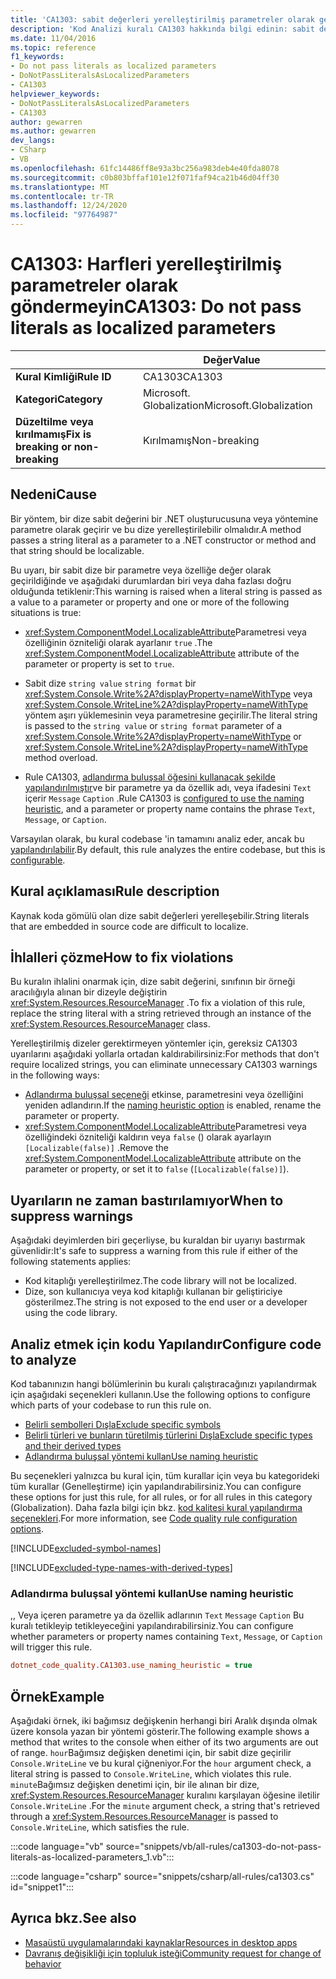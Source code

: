 ```yaml
---
title: 'CA1303: sabit değerleri yerelleştirilmiş parametreler olarak geçirmeyin (kod analizi)'
description: 'Kod Analizi kuralı CA1303 hakkında bilgi edinin: sabit değerleri yerelleştirilmiş parametreler olarak geçirme'
ms.date: 11/04/2016
ms.topic: reference
f1_keywords:
- Do not pass literals as localized parameters
- DoNotPassLiteralsAsLocalizedParameters
- CA1303
helpviewer_keywords:
- DoNotPassLiteralsAsLocalizedParameters
- CA1303
author: gewarren
ms.author: gewarren
dev_langs:
- CSharp
- VB
ms.openlocfilehash: 61fc14486ff8e93a3bc256a983deb4e40fda8078
ms.sourcegitcommit: c0b803bffaf101e12f071faf94ca21b46d04ff30
ms.translationtype: MT
ms.contentlocale: tr-TR
ms.lasthandoff: 12/24/2020
ms.locfileid: "97764987"
---
```

# <a name="ca1303-do-not-pass-literals-as-localized-parameters"></a><span data-ttu-id="017f8-103">CA1303: Harfleri yerelleştirilmiş parametreler olarak göndermeyin</span><span class="sxs-lookup"><span data-stu-id="017f8-103">CA1303: Do not pass literals as localized parameters</span></span>

| | <span data-ttu-id="017f8-104">Değer</span><span class="sxs-lookup"><span data-stu-id="017f8-104">Value</span></span> |
|-|-|
| <span data-ttu-id="017f8-105">**Kural Kimliği**</span><span class="sxs-lookup"><span data-stu-id="017f8-105">**Rule ID**</span></span> |<span data-ttu-id="017f8-106">CA1303</span><span class="sxs-lookup"><span data-stu-id="017f8-106">CA1303</span></span>|
| <span data-ttu-id="017f8-107">**Kategori**</span><span class="sxs-lookup"><span data-stu-id="017f8-107">**Category**</span></span> |<span data-ttu-id="017f8-108">Microsoft. Globalization</span><span class="sxs-lookup"><span data-stu-id="017f8-108">Microsoft.Globalization</span></span>|
| <span data-ttu-id="017f8-109">**Düzeltilme veya kırılmamış**</span><span class="sxs-lookup"><span data-stu-id="017f8-109">**Fix is breaking or non-breaking**</span></span> |<span data-ttu-id="017f8-110">Kırılmamış</span><span class="sxs-lookup"><span data-stu-id="017f8-110">Non-breaking</span></span>|

## <a name="cause"></a><span data-ttu-id="017f8-111">Nedeni</span><span class="sxs-lookup"><span data-stu-id="017f8-111">Cause</span></span>

<span data-ttu-id="017f8-112">Bir yöntem, bir dize sabit değerini bir .NET oluşturucusuna veya yöntemine parametre olarak geçirir ve bu dize yerelleştirilebilir olmalıdır.</span><span class="sxs-lookup"><span data-stu-id="017f8-112">A method passes a string literal as a parameter to a .NET constructor or method and that string should be localizable.</span></span>

<span data-ttu-id="017f8-113">Bu uyarı, bir sabit dize bir parametre veya özelliğe değer olarak geçirildiğinde ve aşağıdaki durumlardan biri veya daha fazlası doğru olduğunda tetiklenir:</span><span class="sxs-lookup"><span data-stu-id="017f8-113">This warning is raised when a literal string is passed as a value to a parameter or property and one or more of the following situations is true:</span></span>

- <span data-ttu-id="017f8-114"><xref:System.ComponentModel.LocalizableAttribute>Parametresi veya özelliğinin özniteliği olarak ayarlanır `true` .</span><span class="sxs-lookup"><span data-stu-id="017f8-114">The <xref:System.ComponentModel.LocalizableAttribute> attribute of the parameter or property is set to `true`.</span></span>

- <span data-ttu-id="017f8-115">Sabit dize `string value` `string format` bir <xref:System.Console.Write%2A?displayProperty=nameWithType> veya <xref:System.Console.WriteLine%2A?displayProperty=nameWithType> yöntem aşırı yüklemesinin veya parametresine geçirilir.</span><span class="sxs-lookup"><span data-stu-id="017f8-115">The literal string is passed to the `string value` or `string format` parameter of a <xref:System.Console.Write%2A?displayProperty=nameWithType> or <xref:System.Console.WriteLine%2A?displayProperty=nameWithType> method overload.</span></span>

- <span data-ttu-id="017f8-116">Rule CA1303, [adlandırma buluşsal öğesini kullanacak şekilde yapılandırılmıştır](#use-naming-heuristic)ve bir parametre ya da özellik adı, veya ifadesini `Text` içerir `Message` `Caption` .</span><span class="sxs-lookup"><span data-stu-id="017f8-116">Rule CA1303 is [configured to use the naming heuristic](#use-naming-heuristic), and a parameter or property name contains the phrase `Text`, `Message`, or `Caption`.</span></span>

<span data-ttu-id="017f8-117">Varsayılan olarak, bu kural codebase 'in tamamını analiz eder, ancak bu [yapılandırılabilir](#configure-code-to-analyze).</span><span class="sxs-lookup"><span data-stu-id="017f8-117">By default, this rule analyzes the entire codebase, but this is [configurable](#configure-code-to-analyze).</span></span>

## <a name="rule-description"></a><span data-ttu-id="017f8-118">Kural açıklaması</span><span class="sxs-lookup"><span data-stu-id="017f8-118">Rule description</span></span>

<span data-ttu-id="017f8-119">Kaynak koda gömülü olan dize sabit değerleri yerelleşebilir.</span><span class="sxs-lookup"><span data-stu-id="017f8-119">String literals that are embedded in source code are difficult to localize.</span></span>

## <a name="how-to-fix-violations"></a><span data-ttu-id="017f8-120">İhlalleri çözme</span><span class="sxs-lookup"><span data-stu-id="017f8-120">How to fix violations</span></span>

<span data-ttu-id="017f8-121">Bu kuralın ihlalini onarmak için, dize sabit değerini, sınıfının bir örneği aracılığıyla alınan bir dizeyle değiştirin <xref:System.Resources.ResourceManager> .</span><span class="sxs-lookup"><span data-stu-id="017f8-121">To fix a violation of this rule, replace the string literal with a string retrieved through an instance of the <xref:System.Resources.ResourceManager> class.</span></span>

<span data-ttu-id="017f8-122">Yerelleştirilmiş dizeler gerektirmeyen yöntemler için, gereksiz CA1303 uyarılarını aşağıdaki yollarla ortadan kaldırabilirsiniz:</span><span class="sxs-lookup"><span data-stu-id="017f8-122">For methods that don't require localized strings, you can eliminate unnecessary CA1303 warnings in the following ways:</span></span>

- <span data-ttu-id="017f8-123">[Adlandırma buluşsal seçeneği](#use-naming-heuristic) etkinse, parametresini veya özelliğini yeniden adlandırın.</span><span class="sxs-lookup"><span data-stu-id="017f8-123">If the [naming heuristic option](#use-naming-heuristic) is enabled, rename the parameter or property.</span></span>
- <span data-ttu-id="017f8-124"><xref:System.ComponentModel.LocalizableAttribute>Parametresi veya özelliğindeki özniteliği kaldırın veya `false` () olarak ayarlayın `[Localizable(false)]` .</span><span class="sxs-lookup"><span data-stu-id="017f8-124">Remove the <xref:System.ComponentModel.LocalizableAttribute> attribute on the parameter or property, or set it to `false` (`[Localizable(false)]`).</span></span>

## <a name="when-to-suppress-warnings"></a><span data-ttu-id="017f8-125">Uyarıların ne zaman bastırılamıyor</span><span class="sxs-lookup"><span data-stu-id="017f8-125">When to suppress warnings</span></span>

<span data-ttu-id="017f8-126">Aşağıdaki deyimlerden biri geçerliyse, bu kuraldan bir uyarıyı bastırmak güvenlidir:</span><span class="sxs-lookup"><span data-stu-id="017f8-126">It's safe to suppress a warning from this rule if either of the following statements applies:</span></span>

- <span data-ttu-id="017f8-127">Kod kitaplığı yerelleştirilmez.</span><span class="sxs-lookup"><span data-stu-id="017f8-127">The code library will not be localized.</span></span>
- <span data-ttu-id="017f8-128">Dize, son kullanıcıya veya kod kitaplığı kullanan bir geliştiriciye gösterilmez.</span><span class="sxs-lookup"><span data-stu-id="017f8-128">The string is not exposed to the end user or a developer using the code library.</span></span>

## <a name="configure-code-to-analyze"></a><span data-ttu-id="017f8-129">Analiz etmek için kodu Yapılandır</span><span class="sxs-lookup"><span data-stu-id="017f8-129">Configure code to analyze</span></span>

<span data-ttu-id="017f8-130">Kod tabanınızın hangi bölümlerinin bu kuralı çalıştıracağınızı yapılandırmak için aşağıdaki seçenekleri kullanın.</span><span class="sxs-lookup"><span data-stu-id="017f8-130">Use the following options to configure which parts of your codebase to run this rule on.</span></span>

- [<span data-ttu-id="017f8-131">Belirli sembolleri Dışla</span><span class="sxs-lookup"><span data-stu-id="017f8-131">Exclude specific symbols</span></span>](#exclude-specific-symbols)
- [<span data-ttu-id="017f8-132">Belirli türleri ve bunların türetilmiş türlerini Dışla</span><span class="sxs-lookup"><span data-stu-id="017f8-132">Exclude specific types and their derived types</span></span>](#exclude-specific-types-and-their-derived-types)
- [<span data-ttu-id="017f8-133">Adlandırma buluşsal yöntemi kullan</span><span class="sxs-lookup"><span data-stu-id="017f8-133">Use naming heuristic</span></span>](#use-naming-heuristic)

<span data-ttu-id="017f8-134">Bu seçenekleri yalnızca bu kural için, tüm kurallar için veya bu kategorideki tüm kurallar (Genelleştirme) için yapılandırabilirsiniz.</span><span class="sxs-lookup"><span data-stu-id="017f8-134">You can configure these options for just this rule, for all rules, or for all rules in this category (Globalization).</span></span> <span data-ttu-id="017f8-135">Daha fazla bilgi için bkz. [kod kalitesi kural yapılandırma seçenekleri](../code-quality-rule-options.md).</span><span class="sxs-lookup"><span data-stu-id="017f8-135">For more information, see [Code quality rule configuration options](../code-quality-rule-options.md).</span></span>

[!INCLUDE[excluded-symbol-names](~/includes/code-analysis/excluded-symbol-names.md)]

[!INCLUDE[excluded-type-names-with-derived-types](~/includes/code-analysis/excluded-type-names-with-derived-types.md)]

### <a name="use-naming-heuristic"></a><span data-ttu-id="017f8-136">Adlandırma buluşsal yöntemi kullan</span><span class="sxs-lookup"><span data-stu-id="017f8-136">Use naming heuristic</span></span>

<span data-ttu-id="017f8-137">,, Veya içeren parametre ya da özellik adlarının `Text` `Message` `Caption` Bu kuralı tetikleyip tetikleyeceğini yapılandırabilirsiniz.</span><span class="sxs-lookup"><span data-stu-id="017f8-137">You can configure whether parameters or property names containing `Text`, `Message`, or `Caption` will trigger this rule.</span></span>

```ini
dotnet_code_quality.CA1303.use_naming_heuristic = true
```

## <a name="example"></a><span data-ttu-id="017f8-138">Örnek</span><span class="sxs-lookup"><span data-stu-id="017f8-138">Example</span></span>

<span data-ttu-id="017f8-139">Aşağıdaki örnek, iki bağımsız değişkenin herhangi biri Aralık dışında olmak üzere konsola yazan bir yöntemi gösterir.</span><span class="sxs-lookup"><span data-stu-id="017f8-139">The following example shows a method that writes to the console when either of its two arguments are out of range.</span></span> <span data-ttu-id="017f8-140">`hour`Bağımsız değişken denetimi için, bir sabit dize geçirilir `Console.WriteLine` ve bu kural çiğneniyor.</span><span class="sxs-lookup"><span data-stu-id="017f8-140">For the `hour` argument check, a literal string is passed to `Console.WriteLine`, which violates this rule.</span></span> <span data-ttu-id="017f8-141">`minute`Bağımsız değişken denetimi için, bir ile alınan bir dize, <xref:System.Resources.ResourceManager> kuralını karşılayan öğesine iletilir `Console.WriteLine` .</span><span class="sxs-lookup"><span data-stu-id="017f8-141">For the `minute` argument check, a string that's retrieved through a <xref:System.Resources.ResourceManager> is passed to `Console.WriteLine`, which satisfies the rule.</span></span>

:::code language="vb" source="snippets/vb/all-rules/ca1303-do-not-pass-literals-as-localized-parameters_1.vb":::

:::code language="csharp" source="snippets/csharp/all-rules/ca1303.cs" id="snippet1":::

## <a name="see-also"></a><span data-ttu-id="017f8-142">Ayrıca bkz.</span><span class="sxs-lookup"><span data-stu-id="017f8-142">See also</span></span>

- [<span data-ttu-id="017f8-143">Masaüstü uygulamalarındaki kaynaklar</span><span class="sxs-lookup"><span data-stu-id="017f8-143">Resources in desktop apps</span></span>](../../../framework/resources/index.md)
- [<span data-ttu-id="017f8-144">Davranış değişikliği için topluluk isteği</span><span class="sxs-lookup"><span data-stu-id="017f8-144">Community request for change of behavior</span></span>](https://github.com/dotnet/roslyn-analyzers/issues/2933)
